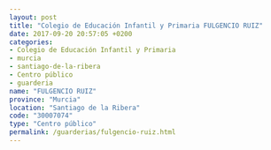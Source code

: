 ```yaml
---
layout: post
title: "Colegio de Educación Infantil y Primaria FULGENCIO RUIZ"
date: 2017-09-20 20:57:05 +0200
categories:
- Colegio de Educación Infantil y Primaria
- murcia
- santiago-de-la-ribera
- Centro público
- guarderia
name: "FULGENCIO RUIZ"
province: "Murcia"
location: "Santiago de la Ribera"
code: "30007074"
type: "Centro público"
permalink: /guarderias/fulgencio-ruiz.html
---
```

